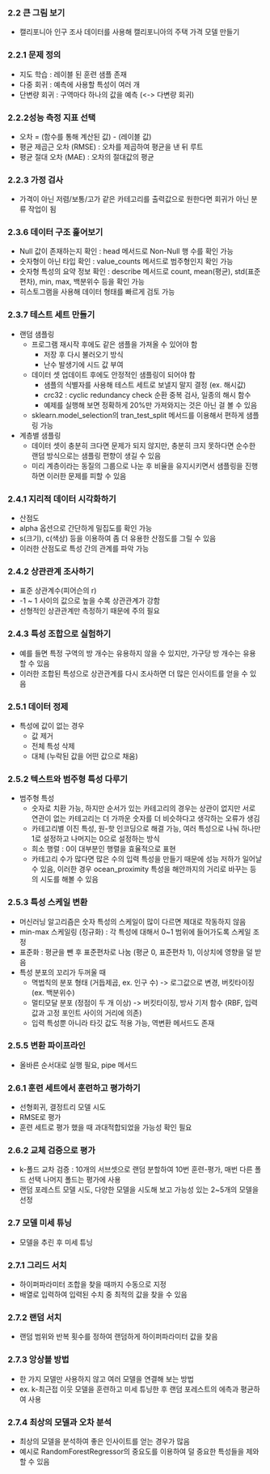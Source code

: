 ### 2.2 큰 그림 보기
- 캘리포니아 인구 조사 데이터를 사용해 캘리포니아의 주택 가격 모델 만들기
### 2.2.1 문제 정의
- 지도 학습 : 레이블 된 훈련 샘플 존재
- 다중 회귀 : 예측에 사용할 특성이 여러 개
- 단변량 회귀 : 구역마다 하나의 값을 예측 (<-> 다변량 회귀)
### 2.2.2성능 측정 지표 선택
- 오차 = (함수를 통해 계산된 값) - (레이블 값)
- 평균 제곱근 오차 (RMSE) : 오차를 제곱하여 평균을 낸 뒤 루트
- 평균 절대 오차 (MAE) : 오차의 절대값의 평균
### 2.2.3 가정 검사
- 가격이 아닌 저렴/보통/고가 같은 카테고리를 출력값으로 원한다면 회귀가 아닌 분류 작업이 됨
### 2.3.6 데이터 구조 훑어보기
- Null 값이 존재하는지 확인 : head 메서드로 Non-Null 행 수를 확인 가능
- 숫자형이 아닌 타입 확인 : value_counts 메서드로 범주형인지 확인 가능
- 숫자형 특성의 요약 정보 확인 : describe 메서드로 count, mean(평균), std(표준편차), min, max, 백분위수 등을 확인 가능
- 히스토그램을 사용해 데이터 형태를 빠르게 검토 가능
### 2.3.7 테스트 세트 만들기
- 랜덤 샘플링
  - 프로그램 재시작 후에도 같은 샘플을 가져올 수 있어야 함
    - 저장 후 다시 불러오기 방식
    - 난수 발생기에 시드 값 부여
  - 데이터 셋 업데이트 후에도 안정적인 샘플링이 되어야 함
    - 샘플의 식별자를 사용해 테스트 세트로 보낼지 말지 결정 (ex. 해시값)
    - crc32 : cyclic redundancy check 순환 중복 검사, 일종의 해시 함수
    - 예제를 실행해 보면 정확하게 20%만 가져와지는 것은 아닌 걸 볼 수 있음
  - sklearn.model_selection의 tran_test_split 메서드를 이용해서 편하게 샘플링 가능
- 계층별 샘플링
  - 데이터 셋이 충분히 크다면 문제가 되지 않지만, 충분히 크지 못하다면 순수한 랜덤 방식으로는 샘플링 편향이 생길 수 있음
  - 미리 계층이라는 동질의 그룹으로 나눈 후 비율을 유지시키면서 샘플링을 진행하면 이러한 문제를 피할 수 있음
### 2.4.1 지리적 데이터 시각화하기
- 산점도
- alpha 옵션으로 간단하게 밀집도를 확인 가능
- s(크기), c(색상) 등을 이용하여 좀 더 유용한 산점도를 그릴 수 있음
- 이러한 산점도로 특성 간의 관계를 파악 가능
### 2.4.2 상관관계 조사하기
- 표준 상관계수(피어슨의 r)
- -1 ~ 1 사이의 값으로 높을 수록 상관관계가 강함
- 선형적인 상관관계만 측정하기 때문에 주의 필요
### 2.4.3 특성 조합으로 실험하기
- 예를 들면 특정 구역의 방 개수는 유용하지 않을 수 있지만, 가구당 방 개수는 유용할 수 있음
- 이러한 조합된 특성으로 상관관계를 다시 조사하면 더 많은 인사이트를 얻을 수 있음
### 2.5.1 데이터 정제
- 특성에 값이 없는 경우
  - 값 제거
  - 전체 특성 삭제
  - 대체 (누락된 값을 어떤 값으로 채움)
### 2.5.2 텍스트와 범주형 특성 다루기
- 범주형 특성
  - 숫자로 치환 가능, 하지만 순서가 있는 카테고리의 경우는 상관이 없지만 서로 연관이 없는 카테고리는 더 가까운 숫자를 더 비슷하다고 생각하는 오류가 생김
  - 카테고리별 이진 특성, 원-핫 인코딩으로 해결 가능, 여러 특성으로 나눠 하나만 1로 설정하고 나머지는 0으로 설정하는 방식
  - 희소 행렬 : 0이 대부분인 행렬을 효율적으로 표현
  - 카테고리 수가 많다면 많은 수의 입력 특성을 만들기 때문에 성능 저하가 일어날 수 있음, 이러한 경우 ocean_proximity 특성을 해안까지의 거리로 바꾸는 등의 시도를 해볼 수 있음
### 2.5.3 특성 스케일 변환
- 머신러닝 알고리즘은 숫자 특성의 스케일이 많이 다르면 제대로 작동하지 않음
- min-max 스케일링 (정규화) : 각 특성에 대해서 0~1 범위에 들어가도록 스케일 조정
- 표준화 : 평균을 뺀 후 표준편차로 나눔 (평균 0, 표준편차 1), 이상치에 영향을 덜 받음
- 특성 분포의 꼬리가 두꺼울 때
  - 멱법칙의 분포 형태 (거듭제곱, ex. 인구 수) -> 로그값으로 변경, 버킷타이징 (ex. 백분위수)
  - 멀티모달 분포 (정점이 두 개 이상) -> 버킷타이징, 방사 기저 함수 (RBF, 입력값과 고정 포인트 사이의 거리에 의존)
  - 입력 특성뿐 아니라 타깃 값도 적용 가능, 역변환 메서드도 존재
### 2.5.5 변환 파이프라인
- 올바른 순서대로 실행 필요, pipe 메서드
### 2.6.1 훈련 세트에서 훈련하고 평가하기
- 선형회귀, 결정트리 모델 시도
- RMSE로 평가
- 훈련 세트로 평가 했을 때 과대적합되었을 가능성 확인 필요
### 2.6.2 교체 검증으로 평가
- k-폴드 교차 검증 : 10개의 서브셋으로 랜덤 분할하여 10번 훈련-평가, 매번 다른 폴드 선택 나머지 폴드는 평가에 사용
- 랜덤 포레스트 모델 시도, 다양한 모델을 시도해 보고 가능성 있는 2~5개의 모델을 선정
### 2.7 모델 미세 튜닝
- 모델을 추린 후 미세 튜닝
### 2.7.1 그리드 서치
- 하이퍼파라미터 조합을 찾을 때까지 수동으로 지정
- 배열로 입력하여 입력된 수치 중 최적의 값을 찾을 수 있음
### 2.7.2 랜덤 서치
- 랜덤 범위와 반복 횟수를 정하여 랜덤하게 하이퍼파라미터 값을 찾음
### 2.7.3 앙상블 방법
- 한 가지 모델만 사용하지 않고 여러 모델을 연결해 보는 방법
- ex. k-최근접 이웃 모델을 훈련하고 미세 튜닝한 후 랜덤 포레스트의 에측과 평균하여 사용
### 2.7.4 최상의 모델과 오차 분석
- 최상의 모델을 분석하여 좋은 인사이트를 얻는 경우가 많음
- 예시로 RandomForestRegressor의 중요도를 이용하여 덜 중요한 특성들을 제와할 수 있음
